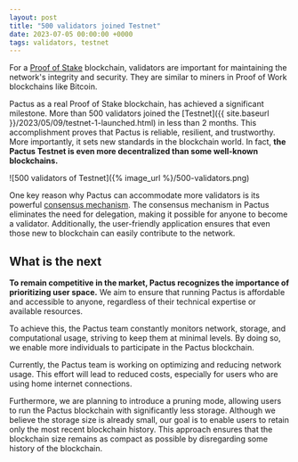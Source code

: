 ```yaml
---
layout: post
title: "500 validators joined Testnet"
date: 2023-07-05 00:00:00 +0000
tags: validators, testnet
---
```


For a [Proof of Stake](https://docs.pactus.org/protocol/consensus/proof-of-stake/) blockchain, validators are important for
maintaining the network's integrity and security. They are similar to miners in Proof of Work blockchains like Bitcoin.

Pactus as a real Proof of Stake blockchain, has achieved a significant milestone.
More than 500 validators joined the [Testnet]({{ site.baseurl }}/2023/05/09/testnet-1-launched.html)
in less than 2 months.
This accomplishment proves that Pactus is reliable, resilient, and trustworthy. More importantly, it sets new standards
in the blockchain world. In fact, **the Pactus Testnet is even more decentralized than some well-known blockchains.**

![500 validators of Testnet]({% image_url %}/500-validators.png)

One key reason why Pactus can accommodate more validators is its powerful
[consensus mechanism](https://docs.pactus.org/protocol/consensus/protocol/).
The consensus mechanism in Pactus eliminates the need for delegation, making it possible for anyone to become a validator.
Additionally, the user-friendly application ensures that even those new to blockchain can easily contribute to the network.

## What is the next

**To remain competitive in the market, Pactus recognizes the importance of prioritizing user space.**
We aim to ensure that running Pactus is affordable and accessible to anyone, regardless of their technical expertise or
available resources.

To achieve this, the Pactus team constantly monitors network, storage, and computational usage, striving to keep them
at minimal levels.
By doing so, we enable more individuals to participate in the Pactus blockchain.

Currently, the Pactus team is working on optimizing and reducing network usage. This effort will lead to reduced costs,
especially for users who are using home internet connections.

Furthermore, we are planning to introduce a pruning mode, allowing users to run the Pactus blockchain with significantly
less storage.
Although we believe the storage size is already small, our goal is to enable users to
retain only the most recent blockchain history.
This approach ensures that the blockchain size remains as compact as possible by disregarding some history of the blockchain.
